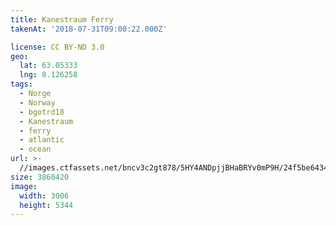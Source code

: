 ```yaml
---
title: Kanestraum Ferry
takenAt: '2018-07-31T09:00:22.000Z'

license: CC BY-ND 3.0
geo:
  lat: 63.05333
  lng: 8.126258
tags:
  - Norge
  - Norway
  - bgotrd18
  - Kanestraum
  - ferry
  - atlantic
  - ocean
url: >-
  //images.ctfassets.net/bncv3c2gt878/5HY4ANDpjjBHaBRYv0mP9H/24f5be64348c08f20e6373c49e69a18c/kanestraum-ferry_42955683745_o
size: 3860420
image:
  width: 3006
  height: 5344
---
```

